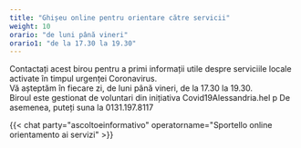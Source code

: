 ```yaml
---
title: "Ghișeu online pentru orientare către servicii"
weight: 10
orario: "de luni până vineri"
orario1: "de la 17.30 la 19.30"
---
```


Contactați acest birou pentru a primi informații utile despre serviciile locale activate în timpul urgenței Coronavirus.   
Vă așteptăm în fiecare zi, de luni până vineri, de la 17.30 la 19.30.  
Biroul este gestionat de voluntari din inițiativa Covid19Alessandria.hel  p
De asemenea, puteți suna la 0131.197.8117

{{< chat party="ascoltoeinformativo" operatorname="Sportello online orientamento ai servizi" >}}




